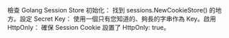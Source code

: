 檢查 $\text{Golang}$ Session Store 初始化： 找到 sessions.NewCookieStore() 的地方。設定 $\text{Secret}$ $\text{Key}$： 使用一個只有您知道的、夠長的字串作為 $\text{Key}$。啟用 $\text{HttpOnly}$： 確保 $\text{Session}$ $\text{Cookie}$ 設置了 HttpOnly: true。